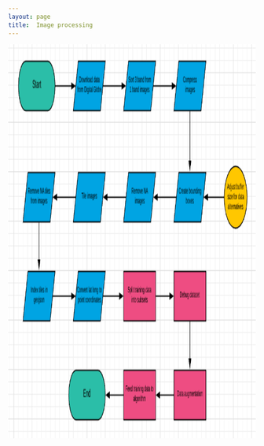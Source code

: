 ```yaml
---
layout: page
title:  Image processing
---
```


<img src="Process flow.png" class="img-responsive" width="1400" height="800" />
